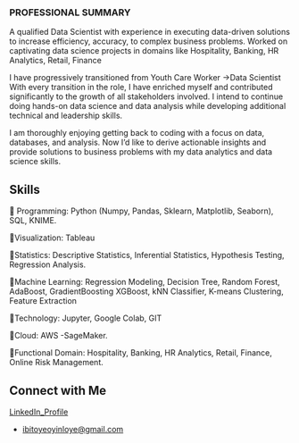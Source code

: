 ### PROFESSIONAL SUMMARY
A qualified Data Scientist with experience in executing data-driven 
solutions to increase efficiency, accuracy, to complex business problems.
Worked on captivating data science projects in domains like Hospitality, Banking, HR Analytics, Retail, Finance

I have progressively transitioned from Youth Care Worker ->Data Scientist With every transition in the role, I have enriched myself and contributed significantly to the growth of all stakeholders involved. I intend to continue doing hands-on data science and data analysis while developing additional technical and leadership skills.
 
I am thoroughly enjoying getting back to coding with a focus on data, databases, and analysis. Now I’d like to derive actionable insights and provide solutions to business problems with my data analytics and data science skills.


## Skills
📍 Programming: Python (Numpy, Pandas, Sklearn, Matplotlib, Seaborn), SQL, KNIME.

📍Visualization: Tableau

📍Statistics: Descriptive Statistics, Inferential Statistics, Hypothesis Testing, Regression Analysis.

📍Machine Learning: Regression Modeling, Decision Tree, Random Forest, AdaBoost, GradientBoosting XGBoost, kNN Classifier, K-means Clustering, Feature Extraction 

📍Technology: Jupyter, Google Colab, GIT

📍Cloud: AWS -SageMaker.

📍Functional Domain: Hospitality, Banking, HR Analytics, Retail, Finance, Online Risk Management.

## Connect with Me

[LinkedIn_Profile](linkedin.com/in/ibitoye-oyinloye-3b564b106)
- ibitoyeoyinloye@gmail.com

